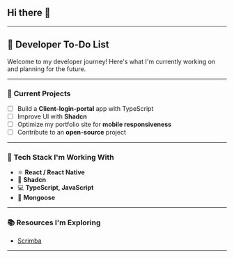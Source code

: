## Hi there 👋

---

## 📌 **Developer To-Do List**  
Welcome to my developer journey! Here's what I'm currently working on and planning for the future.

---

### 🚀 **Current Projects**  
- [ ] Build a **Client-login-portal** app with TypeScript  
- [ ] Improve UI with **Shadcn**  
- [ ] Optimize my portfolio site for **mobile responsiveness**  
- [ ] Contribute to an **open-source** project  

---

### 🔧 **Tech Stack I'm Working With**  
- ⚛️ **React / React Native**  
- 🎨 **Shadcn**  
- 💻 **TypeScript, JavaScript**   
- 📂 **Mongoose**  

---

### 📚 **Resources I'm Exploring**  
- [Scrimba](https://scrimba.com/)  

---

<!--
**natbrunt/natbrunt** is a ✨ _special_ ✨ repository because its `README.md` (this file) appears on your GitHub profile.

Here are some ideas to get you started:

- 🔭 I’m currently working on ...
- 🌱 I’m currently learning ...
- 👯 I’m looking to collaborate on ...
- 🤔 I’m looking for help with ...
- 💬 Ask me about ...
- 📫 How to reach me: ...
- 😄 Pronouns: ...
- ⚡ Fun fact: ...
-->
